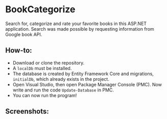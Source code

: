 # BookCategorize
Search for, categorize and rate your favorite books in this ASP.NET application. 
Search was made possible by requesting information from Google book API.

## How-to:
- Download or clone the repository.
- A ```localDb``` must be installed.
- The database is created by Entity Framework Core and migrations, ```initialDb```, which already exists in the project.
- Open Visual Studio, then open Package Manager Console (PMC). Now write and run the code ```Update-Database``` in PMC.
- You can now run the program!

## Screenshots:
